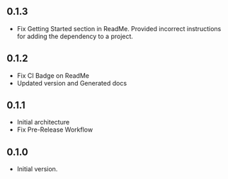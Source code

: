 ## 0.1.3

- Fix Getting Started section in ReadMe. Provided incorrect instructions for adding the dependency to a project.

## 0.1.2

- Fix CI Badge on ReadMe
- Updated version and Generated docs

## 0.1.1

- Initial architecture
- Fix Pre-Release Workflow

## 0.1.0

- Initial version.
